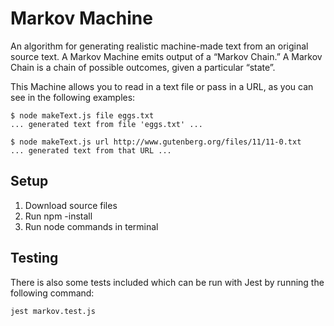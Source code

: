 # Markov Machine
An algorithm for generating realistic machine-made text from an original source text. A Markov Machine emits output of a “Markov Chain.” A Markov Chain is a chain of possible outcomes, given a particular “state”.

This Machine allows you to read in a text file or pass in a URL, as you can see in the following examples:

```
$ node makeText.js file eggs.txt
... generated text from file 'eggs.txt' ...

$ node makeText.js url http://www.gutenberg.org/files/11/11-0.txt
... generated text from that URL ...
```

## Setup
1. Download source files
2. Run npm -install
3. Run node commands in terminal

## Testing
There is also some tests included which can be run with Jest by running the following command:

`jest markov.test.js`